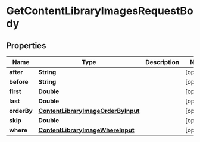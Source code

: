 

# GetContentLibraryImagesRequestBody


## Properties

Name | Type | Description | Notes
------------ | ------------- | ------------- | -------------
**after** | **String** |  |  [optional]
**before** | **String** |  |  [optional]
**first** | **Double** |  |  [optional]
**last** | **Double** |  |  [optional]
**orderBy** | [**ContentLibraryImageOrderByInput**](ContentLibraryImageOrderByInput.md) |  |  [optional]
**skip** | **Double** |  |  [optional]
**where** | [**ContentLibraryImageWhereInput**](ContentLibraryImageWhereInput.md) |  |  [optional]



